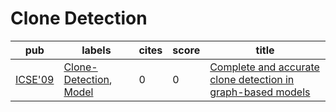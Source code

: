 # Clone Detection

|pub|labels|cites|score|title|
|---|------|-----|-----|-----|
|[ICSE'09](https://dblp.org/db/conf/icse/icse2009.html)|[Clone-Detection](Clone-Detection.md), [Model](Model.md)|0|0|[Complete and accurate clone detection in graph-based models](https://scholar.google.com/scholar?q=Complete+and+accurate+clone+detection+in+graph-based+models)|
